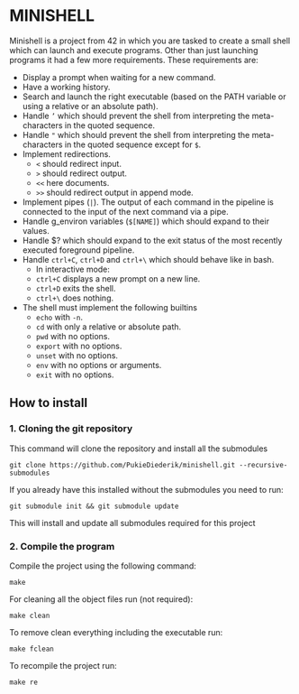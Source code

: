 # MINISHELL
Minishell is a project from 42 in which you are tasked to create a small shell which
can launch and execute programs. Other than just launching programs it had a few more
requirements. These requirements are:
* Display a prompt when waiting for a new command.
* Have a working history.
* Search and launch the right executable (based on the PATH variable or using a relative or an absolute path).
* Handle `’` which should prevent the shell from interpreting the meta-characters in the quoted sequence.
* Handle `"` which should prevent the shell from interpreting the meta-characters in the quoted sequence except for `$`.
* Implement redirections.
    * `<` should redirect input.
    * `>` should redirect output.
    * `<<` here documents.
    * `>>` should redirect output in append mode.
* Implement pipes (`|`). The output of each command in the pipeline is connected to the input of the next command
  via a pipe.
* Handle g_environ variables (`$[NAME]`) which should expand to their values.
* Handle $? which should expand to the exit status of the most recently executed foreground pipeline.
* Handle `ctrl+C`, `ctrl+D` and `ctrl+\` which should behave like in bash.
    * In interactive mode:
    * `ctrl+C` displays a new prompt on a new line.
    * `ctrl+D` exits the shell.
    * `ctrl+\` does nothing.
* The shell must implement the following builtins
    * `echo` with `-n`.
    * `cd` with only a relative or absolute path.
    * `pwd` with no options.
    * `export` with no options.
    * `unset` with no options.
    * `env` with no options or arguments.
    * `exit` with no options.
    
## How to install
### 1. Cloning the git repository
This command will clone the repository and install all the submodules
```shell
git clone https://github.com/PukieDiederik/minishell.git --recursive-submodules
```
If you already have this installed without the submodules you need to run:
```shell
git submodule init && git submodule update
```
This will install and update all submodules required for this project

### 2. Compile the program
Compile the project using the following command:
```shell
make
```
For cleaning all the object files run (not required):
```shell
make clean
```
To remove clean everything including the executable run:
```shell
make fclean
```
To recompile the project run:
```shell
make re
```